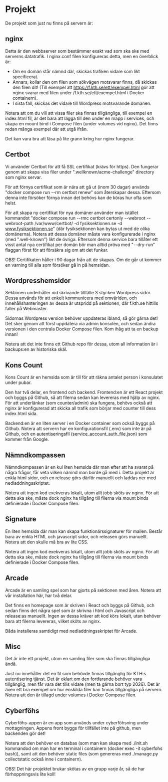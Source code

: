 # Projekt
De projekt som just nu finns på servern är:

## nginx
Detta är den webbserver som bestämmer exakt vad som ska ske med serverns datatrafik. I nginx.conf filen konfigureras detta, men en överblick är: 
- Om en domän står nämnd där, skickas trafiken vidare som likt specificerat.
- Annars, kollar den om filen som sökvägen motsvarar finns, då skickas den filen dit! (Till exempel att https://f.kth.se/ett/exempel.html gör att nginx svarar med filen under /f.kth.se/ett/exempel.html i Docker containern).
- I sista fall, skickas det vidare till Wordpress motsvarande domänen.

Notera att om du vill att vissa filer ska finnas tillgängliga, till exempel en index.html fil, är det bara att lägga till den under en mapp i services, och skapa en mount bind i Compose filen (under volumes vid nginx). Det finns redan många exempel där att utgå ifrån.

Det kan vara bra att läsa på lite grann kring hur nginx fungerar.

## Certbot
Vi använder Certbot för att få SSL certifikat (krävs för https). Den fungerar genom att skapa viss filer under ".wellknown/acme-challenge" directory som nginx servar.

För att förnya certifikat som är nära att gå ut (inom 30 dagar) används "docker compose run --rm certbot renew" som återskapar dessa. Eftersom denna inte försöker förnya innan det behövs kan de köras hur ofta som helst.

För att skapa ny certifikat för nya domäner använder man istället kommandot "docker compose run --rmc certbot certonly --webroot --webroot-path /var/www/certbot/ -d fysiksektionen.se -d www.fysiksektionen.se" (där fysiksektionen kan bytas ut med de olika domänerna). Notera att dessa domäner måste vara konfigurerade i nginx (med ".well-known") likt de övriga. Eftersom denna service bara tillåter ett visst antal nya certifikat per domän bör man alltid pröva med "--dry-run" flaggan först för att försäkra sig om att det funkar.

OBS! Certifikaten håller i 90 dagar från att de skapas. Om de går ut kommer en varning till alla som försöker gå in på hemsidan.

## Wordpresshemsidor
Sektionen underhåller vid skrivande tillfälle 3 stycken Wordpress sidor. Dessa används för att enkelt kommunicera med omvärlden, och innehållshanteringen av dessa är utspridd på sektionen, där f.kth.se hittills faller på Webmaster.

Sidornas Wordpress version behöver uppdateras ibland, så gör gärna det! Det sker genom att först uppdatera via admin konsolen, och sedan ändra versionen i den centrala Docker Compose filen. Kom ihåg att ta en backup innan!

Notera att det inte finns ett Github repo för dessa, utom all information är i backups:en av historiska skäl.

## Kons Count
Kons Count är en hemsida som är till för att räkna antalet person i konsulatet under pubar.

Den har två delar, en frontend och backend. Frontend:en är ett React projekt och byggs på Github, så att filerna sedan kan levereras med hjälp av nginx. För att underlänkar (som counter/admin) ska fungera, behövs också att nginx är konfigurerad att skicka all trafik som börjar med counter till dess index.html sida.

Backend:en är en liten server i en Docker container som också byggs på Github. Notera att servern har en konfigurationsfil (.env) som inte är på Github, och en autentiseringsfil (service_account_auth_file.json) som kommer från Google.

## Nämndkompassen
Nämndkompassen är en kul liten hemsida där man efter att ha svarat på några frågor, får veta vilken nämnd man borde gå med i. Detta projekt är enkla html sidor, och en release görs därför manuellt och laddas ner med nedladdningsskriptet. 

Notera att ingen kod exekveras lokalt, utom allt jobb sköts av nginx. För att detta ska ske, måste dock nginx ha tillgång till filerna via mount binds definierade i Docker Compose filen.

## Signature
En liten hemsida där man kan skapa funktionärssignaturer för mailen. Består bara av enkla HTML och javascript sidor, och releasen görs manuellt. Notera att den skulle må bra av lite CSS.

Notera att ingen kod exekveras lokalt, utom allt jobb sköts av nginx. För att detta ska ske, måste dock nginx ha tillgång till filerna via mount binds definierade i Docker Compose filen.

## Arcade
Arcade är en samling spel som har gjorts på sektionen med åren. Notera att vår installation här, har två delar.

Det finns en homepage som är skriven i React och byggs på Github, och sedan finns det några spel som är skrivna i html och Javascript och release:as manuellt. Ingen av dessa kräver att kod körs lokalt, utan behöver bara att filerna levereras, vilket sköts av nginx.

Båda installeras samtidigt med nedladdningsskriptet för Arcade.

## Misc
Det är inte ett projekt, utom en samling filer som ska finnas tillgängliga ändå. 

Just nu innehåller det en fil som behövde finnas tillgänglig för KTH:s autentisering tjänst. Det är oklart om den fortfarande behöver vara tillgänglig, men får vara det tills vidare (men ta gärna bort typ 2026). Det är även ett bra exempel om hur enskilda filer kan finnas tillgängliga på servern. Notera att den är tillagd under volumes i Docker Compose filen.

## Cyberföhs
Cyberföhs-appen är en app som används under cyberföhsning under mottagningen. Appens front byggs för tillfället inte på github, men backenden gör det!

Notera att den behöver en databas (som man kan skapa med ./init.sh kommandod om man har en terminal i containern (docker exec -it cyberfohs bash)), samt att den behöver static files (som genereras med ./manage.py collectstatic också inne i containern).

OBS! Det här projektet brukar skötas av en grupp varje år, så de har förhoppningsvis lite koll!
